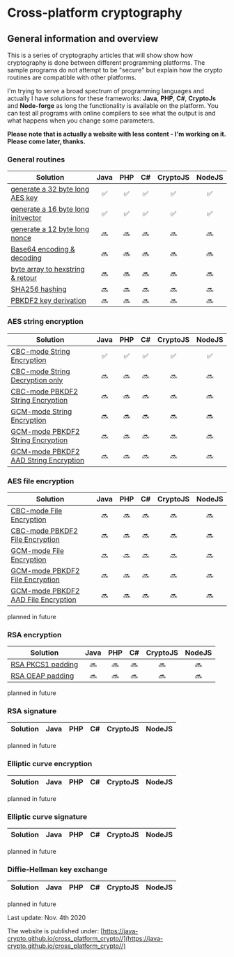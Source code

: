 # Cross-platform cryptography

## General information and overview

This is a series of cryptography articles that will show show how cryptography is done between different programming platforms. The sample programs do not attempt to be "secure" but explain how the crypto routines are compatible with other platforms.

I'm trying to serve a broad spectrum of programming languages and actually I have solutions for these  frameworks: **Java**, **PHP**, **C#**, **CryptoJs** and **Node-forge**  as long the functionality is available on the platform. You can test all programs with online compilers to see what the output is and what happens when you change some parameters.

**Please note that is actually a website with less content - I'm working on it. Please come later, thanks.**

### General routines ###

| Solution | Java | PHP | C# | CryptoJS | NodeJS | 
| ------ | :---: | :----: | :---: | :--: | :--: | 
| [generate a 32 byte long AES key](generateaeskey.md) | :white_check_mark: | :white_check_mark: | :white_check_mark: | :white_check_mark: | :white_check_mark: |
| [generate a 16 byte long initvector](generateinitvector.md) | :white_check_mark: | :white_check_mark: | :white_check_mark: | :white_check_mark: | :white_check_mark: |
| [generate a 12 byte long nonce](generatenonce.md) | :soon: | :soon: | :soon: | :soon: | :soon: |
| [Base64 encoding & decoding](base64encoding.md) | :soon: | :soon: | :soon: | :soon: | :soon: |
| [byte array to hexstring & retour](bytearray.md) | :soon: | :soon: | :soon: | :soon: | :soon: |
| [SHA256 hashing](sha256.md) | :soon: | :soon: | :soon: | :soon: | :soon: |
| [PBKDF2 key derivation](pbkdf2.md) | :soon: | :soon: | :soon: | :soon: | :soon: |

### AES string encryption ###

| Solution | Java | PHP | C# | CryptoJS | NodeJS |
| ------ | :------: | :----: | :---: | :--: | :--: |
| [CBC-mode String Encryption](aescbc256stringencryption.md) | :white_check_mark: | :white_check_mark: | :white_check_mark: | :white_check_mark: | :white_check_mark: |
| [CBC-mode String Decryption only](readme.md) | :soon: | :soon: | :soon: | :soon: | :soon: |
| [CBC-mode PBKDF2 String Encryption](readme.md) | :soon: | :soon: | :soon: | :soon: | :soon: |
| [GCM-mode String Encryption](readme.md) | :soon: | :soon: | :soon: | :soon: | :soon: |
| [GCM-mode PBKDF2 String Encryption](readme.md) | :soon: | :soon: | :soon: | :soon: | :soon: |
| [GCM-mode PBKDF2 AAD String Encryption](readme.md) | :soon: | :soon: | :soon: | :soon: | :soon: |

### AES file encryption ###

| Solution | Java | PHP | C# | CryptoJS | NodeJS |
| ------ | :------: | :----: | :---: | :--: | :--: |
| [CBC-mode File Encryption](readme.md) | :soon: | :soon: | :soon: | :soon: | :soon: |
| [CBC-mode PBKDF2 File Encryption](readme.md) | :soon: | :soon: | :soon: | :soon: | :soon: |
| [GCM-mode File Encryption](readme.md) | :soon: | :soon: | :soon: | :soon: | :soon: |
| [GCM-mode PBKDF2 File Encryption](readme.md) | :soon: | :soon: | :soon: | :soon: | :soon: |
| [GCM-mode PBKDF2 AAD File Encryption](readme.md) | :soon: | :soon: | :soon: | :soon: | :soon: |

planned in future

### RSA encryption ###

| Solution | Java | PHP | C# | CryptoJS | NodeJS |
| ------ | :------: | :----: | :---: | :--: | :--: |
| [RSA PKCS1 padding](readme.md) | :soon: | :soon: | :soon: | :soon: | :soon: |
| [RSA OEAP padding](readme.md) | :soon: | :soon: | :soon: | :soon: | :soon: |

planned in future

### RSA signature ###

| Solution | Java | PHP | C# | CryptoJS | NodeJS |
| ------ | :------: | :----: | :---: | :--: | :--: |


planned in future

### Elliptic curve encryption ###

| Solution | Java | PHP | C# | CryptoJS | NodeJS |
| ------ | :------: | :----: | :---: | :--: | :--: |

planned in future

### Elliptic curve signature ###

| Solution | Java | PHP | C# | CryptoJS | NodeJS |
| ------ | :------: | :----: | :---: | :--: | :--: |


planned in future

### Diffie-Hellman key exchange ###

| Solution | Java | PHP | C# | CryptoJS | NodeJS |
| ------ | :------: | :----: | :---: | :--: | :--: |


planned in future


Last update: Nov. 4th 2020

The website is published under:  [https://java-crypto.github.io/cross_platform_crypto//](https://java-crypto.github.io/cross_platform_crypto//)
